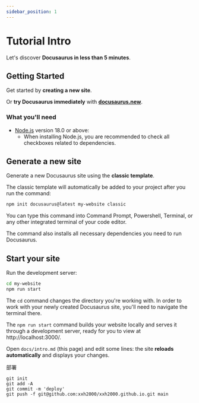 ```yaml
---
sidebar_position: 1
---
```


# Tutorial Intro 

Let's discover **Docusaurus in less than 5 minutes**.

## Getting Started 

Get started by **creating a new site**.

Or **try Docusaurus immediately** with **[docusaurus.new](https://docusaurus.new)**.

### What you'll need

- [Node.js](https://nodejs.org/en/download/) version 18.0 or above:
  - When installing Node.js, you are recommended to check all checkboxes related to dependencies.

## Generate a new site

Generate a new Docusaurus site using the **classic template**.

The classic template will automatically be added to your project after you run the command:

```bash
npm init docusaurus@latest my-website classic
```

You can type this command into Command Prompt, Powershell, Terminal, or any other integrated terminal of your code editor.

The command also installs all necessary dependencies you need to run Docusaurus.

## Start your site

Run the development server:

```bash
cd my-website
npm run start
```

The `cd` command changes the directory you're working with. In order to work with your newly created Docusaurus site, you'll need to navigate the terminal there.

The `npm run start` command builds your website locally and serves it through a development server, ready for you to view at http://localhost:3000/.

Open `docs/intro.md` (this page) and edit some lines: the site **reloads automatically** and displays your changes.

部署
```shell
git init
git add -A
git commit -m 'deploy'
git push -f git@github.com:xxh2000/xxh2000.github.io.git main
```

